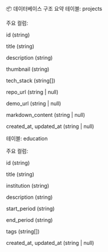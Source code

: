 📦 데이터베이스 구조 요약
테이블: projects

주요 컬럼:

id (string)

title (string)

description (string)

thumbnail (string)

tech_stack (string[])

repo_url (string | null)

demo_url (string | null)

markdown_content (string | null)

created_at, updated_at (string | null)

테이블: education

주요 컬럼:

id (string)

title (string)

institution (string)

description (string)

start_period (string)

end_period (string)

tags (string[])

created_at, updated_at (string | null)
